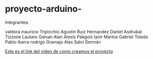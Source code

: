 # proyecto-arduino-

Integrantes:

valdora mauricio
Tripicchio Agustin
Ruiz Hernandez Daniel Asdrubal
Tizzone Lautaro
Galvan Alan Alexis
Pakgoiz Ianir
Martos Gabriel
Toledo Pablo
ibarra rodrigo
Gramajo Alex
Salvi Germán

<A HREF="https://www.awesomescreenshot.com/video/10981316?key=2a9596f7d452776b8af88b508defe91f"> Este es el link del video de como creamos el proyecto </A>
